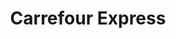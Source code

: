 ---
title: "Carrefour Express"
url: /rouen/carrefour-express-avenue-jean-rondeaux/
shop: commodité
---